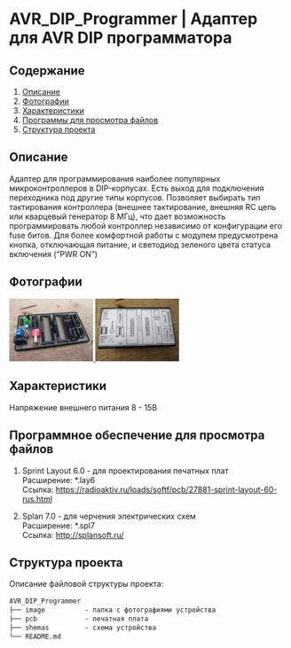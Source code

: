 # AVR_DIP_Programmer | Адаптер для AVR DIP программатора



Содержание
----
1. <a href="https://github.com/maestro-102/AVR_DIP_Programmer#%D0%BE%D0%BF%D0%B8%D1%81%D0%B0%D0%BD%D0%B8%D0%B5">Описание</a>
2. <a href="https://github.com/maestro-102/AVR_DIP_Programmer#%D1%84%D0%BE%D1%82%D0%BE%D0%B3%D1%80%D0%B0%D1%84%D0%B8%D0%B8">Фотографии</a>
3. <a href="https://github.com/maestro-102/AVR_DIP_Programmer#%D1%85%D0%B0%D1%80%D0%B0%D0%BA%D1%82%D0%B5%D1%80%D0%B8%D1%81%D1%82%D0%B8%D0%BA%D0%B8">Характеристики</a>
4. <a href="https://github.com/maestro-102/AVR_DIP_Programmer#%D0%BF%D1%80%D0%BE%D0%B3%D1%80%D0%B0%D0%BC%D0%BC%D0%BD%D0%BE%D0%B5-%D0%BE%D0%B1%D0%B5%D1%81%D0%BF%D0%B5%D1%87%D0%B5%D0%BD%D0%B8%D0%B5-%D0%B4%D0%BB%D1%8F-%D0%BF%D1%80%D0%BE%D1%81%D0%BC%D0%BE%D1%82%D1%80%D0%B0-%D1%84%D0%B0%D0%B9%D0%BB%D0%BE%D0%B2">Программы для просмотра файлов</a>
5. <a href="https://github.com/maestro-102/AVR_DIP_Programmer#%D1%81%D1%82%D1%80%D1%83%D0%BA%D1%82%D1%83%D1%80%D0%B0-%D0%BF%D1%80%D0%BE%D0%B5%D0%BA%D1%82%D0%B0">Структура проекта</a>

Описание
----
Адаптер для программирования наиболее популярных микроконтроллеров в DIP-корпусах. Есть выход для подключения переходника под другие типы корпусов. Позволяет выбирать тип тактирования контроллера (внешнее тактирование, внешняя RC цепь или кварцевый генератор 8 МГц), что дает возможность программировать любой контроллер независимо от конфигурации его fuse битов. Для более комфортной работы с модулем предусмотрена кнопка, отключающая питание, и светодиод зеленого цвета статуса включения (“PWR ON”)

Фотографии
----
<a href="https://github.com/maestro-102/AVR_DIP_Programmer/blob/master/images/1.jpg" target="_blank">
    <img src="https://github.com/maestro-102/AVR_DIP_Programmer/blob/master/images/1.jpg?raw=true" width=30% alt="preview">
</a>

<a href="https://github.com/maestro-102/AVR_DIP_Programmer/blob/master/images/2.jpg" target="_blank">
    <img src="https://github.com/maestro-102/AVR_DIP_Programmer/blob/master/images/2.jpg?raw=true" width=30% alt="preview">
</a>

Характеристики
----
Напряжение внешнего питания 8 - 15В

Программное обеспечение для просмотра файлов
----

1. Sprint Layout 6.0 - для проектирования печатных плат \
Расширение: \*.lay6 \
Ссылка: https://radioaktiv.ru/loads/softf/pcb/27881-sprint-layout-60-rus.html

2. Splan 7.0 - для черчения электрических схем \
Расширение: \*.spl7 \
Ссылка: http://splansoft.ru/

Структура проекта
----
Описание файловой структуры проекта:

    AVR_DIP_Programmer
    ├── image          - папка с фотографиями устройства
    ├── pcb            - печатная плата
    ├── shemas         - схема устройства
    └── README.md 
